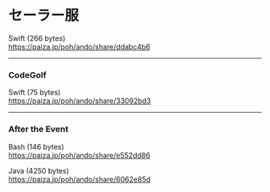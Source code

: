 セーラー服
==========
  
  
Swift  (266 bytes)  
https://paiza.jp/poh/ando/share/ddabc4b6  
  
  
-----
### CodeGolf  
  
  
Swift (75 bytes)  
https://paiza.jp/poh/ando/share/33092bd3  
  
  
  
-----
### After the Event
  
  
  
Bash (146 bytes)  
https://paiza.jp/poh/ando/share/e552dd86  
  
Java (4250 bytes)  
https://paiza.jp/poh/ando/share/6062e85d  
  
